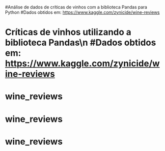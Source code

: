 #Análise de dados de críticas de vinhos com a biblioteca Pandas para Python
#Dados obtidos em: https://www.kaggle.com/zynicide/wine-reviews
# Críticas de vinhos utilizando a biblioteca Pandas\n #Dados obtidos em: https://www.kaggle.com/zynicide/wine-reviews
# wine_reviews
# wine_reviews
# wine_reviews
